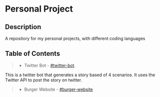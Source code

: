 # Personal Project

## Description

A repository for my personal projects, with different coding languages

## Table of Contents

> - Twitter Bot - [#twitter-bot](https://github.com/raphtolentino/Personal-Projects/tree/main/Twitter-bot). 

This is a twitter bot that generates a story based of 4 scenarios. It uses the Twitter API to post the story on twitter.

> - Burger Website - [#burger-website](/burger_website)